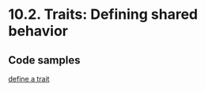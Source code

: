 # 10.2. Traits: Defining shared behavior

## Code samples

[define a trait](./crates/define_trait/src/main.rs)
